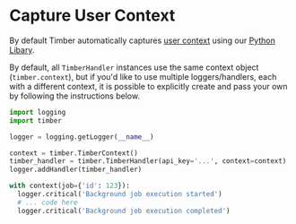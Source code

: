 # Capture User Context

By default Timber automatically captures [user context](/concepts/log-event-json-schema/context/user-context) using our [Python Libary](https://github.com/timberio/timber-python#context).

By default, all `TimberHandler` instances use the same context object (`timber.context`), but if you'd like to use multiple loggers/handlers, each with a different context, it is possible to explicitly create and pass your own by following the instructions below.

```python
import logging
import timber

logger = logging.getLogger(__name__)

context = timber.TimberContext()
timber_handler = timber.TimberHandler(api_key='...', context=context)
logger.addHandler(timber_handler)

with context(job={'id': 123}):
  logger.critical('Background job execution started')
  # ... code here
  logger.critical('Background job execution completed')
```